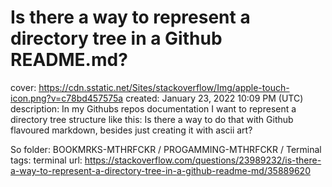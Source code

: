 # Is there a way to represent a directory tree in a Github README.md?

cover: https://cdn.sstatic.net/Sites/stackoverflow/Img/apple-touch-icon.png?v=c78bd457575a
created: January 23, 2022 10:09 PM (UTC)
description: In my Githubs repos documentation I want to represent a directory tree structure like this:
Is there a way to do that with Github flavoured markdown, besides just creating it with ascii art?

So
folder: BOOKMRKS-MTHRFCKR / PROGAMMING-MTHRFCKR / Terminal
tags: terminal
url: https://stackoverflow.com/questions/23989232/is-there-a-way-to-represent-a-directory-tree-in-a-github-readme-md/35889620